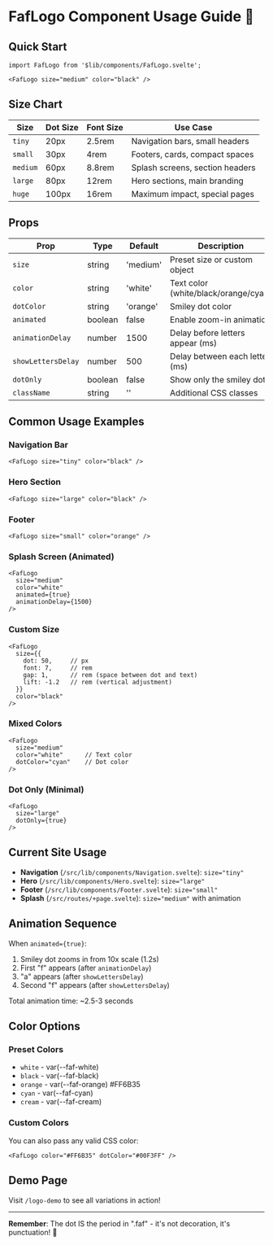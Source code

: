 # FafLogo Component Usage Guide 🧡

## Quick Start

```svelte
import FafLogo from '$lib/components/FafLogo.svelte';

<FafLogo size="medium" color="black" />
```

## Size Chart

| Size     | Dot Size | Font Size | Use Case                          |
|----------|----------|-----------|-----------------------------------|
| `tiny`   | 20px     | 2.5rem    | Navigation bars, small headers    |
| `small`  | 30px     | 4rem      | Footers, cards, compact spaces   |
| `medium` | 60px     | 8.8rem    | Splash screens, section headers  |
| `large`  | 80px     | 12rem     | Hero sections, main branding     |
| `huge`   | 100px    | 16rem     | Maximum impact, special pages    |

## Props

| Prop              | Type    | Default   | Description                                |
|-------------------|---------|-----------|---------------------------------------------|
| `size`            | string  | 'medium'  | Preset size or custom object              |
| `color`           | string  | 'white'   | Text color (white/black/orange/cyan)      |
| `dotColor`        | string  | 'orange'  | Smiley dot color                          |
| `animated`        | boolean | false     | Enable zoom-in animation                  |
| `animationDelay`  | number  | 1500      | Delay before letters appear (ms)          |
| `showLettersDelay`| number  | 500       | Delay between each letter (ms)            |
| `dotOnly`         | boolean | false     | Show only the smiley dot                  |
| `className`       | string  | ''        | Additional CSS classes                    |

## Common Usage Examples

### Navigation Bar
```svelte
<FafLogo size="tiny" color="black" />
```

### Hero Section
```svelte
<FafLogo size="large" color="black" />
```

### Footer
```svelte
<FafLogo size="small" color="orange" />
```

### Splash Screen (Animated)
```svelte
<FafLogo 
  size="medium" 
  color="white" 
  animated={true}
  animationDelay={1500}
/>
```

### Custom Size
```svelte
<FafLogo 
  size={{ 
    dot: 50,     // px
    font: 7,     // rem
    gap: 1,      // rem (space between dot and text)
    lift: -1.2   // rem (vertical adjustment)
  }}
  color="black"
/>
```

### Mixed Colors
```svelte
<FafLogo 
  size="medium"
  color="white"      // Text color
  dotColor="cyan"    // Dot color
/>
```

### Dot Only (Minimal)
```svelte
<FafLogo 
  size="large" 
  dotOnly={true}
/>
```

## Current Site Usage

- **Navigation** (`/src/lib/components/Navigation.svelte`): `size="tiny"` 
- **Hero** (`/src/lib/components/Hero.svelte`): `size="large"`
- **Footer** (`/src/lib/components/Footer.svelte`): `size="small"`
- **Splash** (`/src/routes/+page.svelte`): `size="medium"` with animation

## Animation Sequence

When `animated={true}`:
1. Smiley dot zooms in from 10x scale (1.2s)
2. First "f" appears (after `animationDelay`)
3. "a" appears (after `showLettersDelay`)
4. Second "f" appears (after `showLettersDelay`)

Total animation time: ~2.5-3 seconds

## Color Options

### Preset Colors
- `white` - var(--faf-white)
- `black` - var(--faf-black)
- `orange` - var(--faf-orange) #FF6B35
- `cyan` - var(--faf-cyan)
- `cream` - var(--faf-cream)

### Custom Colors
You can also pass any valid CSS color:
```svelte
<FafLogo color="#FF6B35" dotColor="#00F3FF" />
```

## Demo Page

Visit `/logo-demo` to see all variations in action!

---

**Remember**: The dot IS the period in ".faf" - it's not decoration, it's punctuation! 🧡